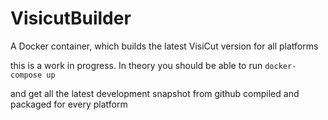 # VisicutBuilder
A Docker container, which builds the latest VisiCut version for all platforms

this is a work in progress. In theory you should be able to run
`docker-compose up`

and get all the latest development snapshot from github compiled and packaged for every platform
